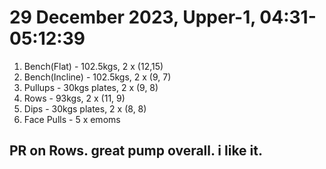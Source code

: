 # 29 December 2023, Upper-1, 04:31-05:12:39
1. Bench(Flat) - 102.5kgs, 2 x (12,15)
2. Bench(Incline) - 102.5kgs, 2 x (9, 7)
3. Pullups - 30kgs plates, 2 x (9, 8)
4. Rows - 93kgs, 2 x (11, 9)
6. Dips - 30kgs plates, 2 x (8, 8)
7. Face Pulls - 5 x emoms

## PR on Rows. great pump overall. i like it.

